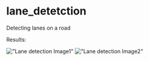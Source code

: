 # lane_detetction

Detecting lanes on a road 

Results:
 
!["Lane detection Image1"](https://gogs.mines.edu/sb_pereceptron/lane_detetction/src/master/lane_detection.png)
!["Lane detection Image2"](https://gogs.mines.edu/sb_pereceptron/lane_detetction/src/master/lane_detection1.png)
